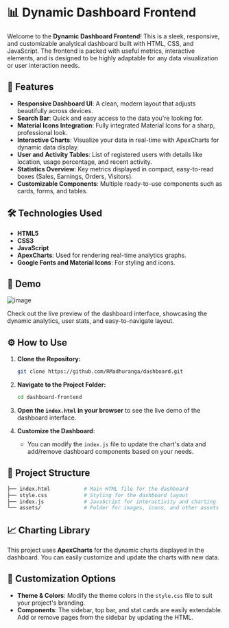 # 📊 Dynamic Dashboard Frontend

Welcome to the **Dynamic Dashboard Frontend**! This is a sleek, responsive, and customizable analytical dashboard built with HTML, CSS, and JavaScript. The frontend is packed with useful metrics, interactive elements, and is designed to be highly adaptable for any data visualization or user interaction needs.

## 🚀 Features

- **Responsive Dashboard UI**: A clean, modern layout that adjusts beautifully across devices.
- **Search Bar**: Quick and easy access to the data you're looking for.
- **Material Icons Integration**: Fully integrated Material Icons for a sharp, professional look.
- **Interactive Charts**: Visualize your data in real-time with ApexCharts for dynamic data display.
- **User and Activity Tables**: List of registered users with details like location, usage percentage, and recent activity.
- **Statistics Overview**: Key metrics displayed in compact, easy-to-read boxes (Sales, Earnings, Orders, Visitors).
- **Customizable Components**: Multiple ready-to-use components such as cards, forms, and tables.

## 🛠️ Technologies Used

- **HTML5**
- **CSS3**
- **JavaScript**
- **ApexCharts**: Used for rendering real-time analytics graphs.
- **Google Fonts and Material Icons**: For styling and icons.

## 🎯 Demo

![image](https://github.com/user-attachments/assets/651e27d2-c9de-4389-a94f-18226e53aaf3)


Check out the live preview of the dashboard interface, showcasing the dynamic analytics, user stats, and easy-to-navigate layout.

## ⚙️ How to Use

1. **Clone the Repository:**
    ```bash
    git clone https://github.com/RMadhuranga/dashboard.git
    ```
2. **Navigate to the Project Folder:**
    ```bash
    cd dashboard-frontend
    ```
3. **Open the `index.html` in your browser** to see the live demo of the dashboard interface.

4. **Customize the Dashboard**:
    - You can modify the `index.js` file to update the chart's data and add/remove dashboard components based on your needs.

## 📂 Project Structure

```bash
├── index.html           # Main HTML file for the dashboard
├── style.css            # Styling for the dashboard layout
├── index.js             # JavaScript for interactivity and charting
└── assets/              # Folder for images, icons, and other assets
```

## 📈 Charting Library

This project uses **ApexCharts** for the dynamic charts displayed in the dashboard. You can easily customize and update the charts with new data.

## 🧰 Customization Options

- **Theme & Colors**: Modify the theme colors in the `style.css` file to suit your project's branding.
- **Components**: The sidebar, top bar, and stat cards are easily extendable. Add or remove pages from the sidebar by updating the HTML.
